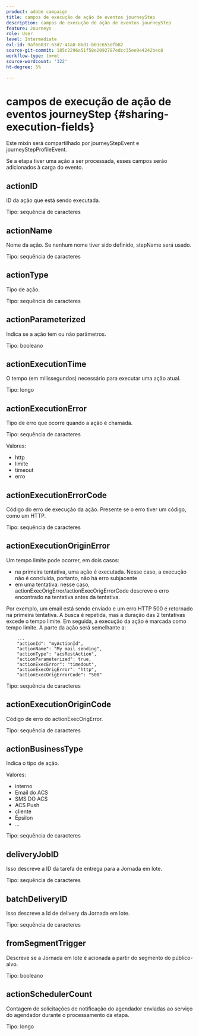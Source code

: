 ```yaml
---
product: adobe campaign
title: campos de execução de ação de eventos journeyStep
description: campos de execução de ação de eventos journeyStep
feature: Journeys
role: User
level: Intermediate
exl-id: 9af66037-63d7-41a8-86d1-b03c655dfb82
source-git-commit: 185c2296a51f58e2092787edcc35ee9e4242bec8
workflow-type: tm+mt
source-wordcount: '322'
ht-degree: 5%

---
```


# campos de execução de ação de eventos journeyStep {#sharing-execution-fields}

Este mixin será compartilhado por journeyStepEvent e journeyStepProfileEvent.

Se a etapa tiver uma ação a ser processada, esses campos serão adicionados à carga do evento.

## actionID

ID da ação que está sendo executada.

Tipo: sequência de caracteres

## actionName

Nome da ação. Se nenhum nome tiver sido definido, stepName será usado.

Tipo: sequência de caracteres

## actionType

Tipo de ação.

Tipo: sequência de caracteres

## actionParameterized

Indica se a ação tem ou não parâmetros.

Tipo: booleano

## actionExecutionTime

O tempo (em milissegundos) necessário para executar uma ação atual.

Tipo: longo

## actionExecutionError

Tipo de erro que ocorre quando a ação é chamada.

Tipo: sequência de caracteres

Valores:
* http
* limite
* timeout
* erro

## actionExecutionErrorCode

Código do erro de execução da ação. Presente se o erro tiver um código, como um HTTP.

Tipo: sequência de caracteres

## actionExecutionOriginError

Um tempo limite pode ocorrer, em dois casos:

* na primeira tentativa, uma ação é executada. Nesse caso, a execução não é concluída, portanto, não há erro subjacente
* em uma tentativa: nesse caso, actionExecOrigError/actionExecOrigErrorCode descreve o erro encontrado na tentativa antes da tentativa.

Por exemplo, um email está sendo enviado e um erro HTTP 500 é retornado na primeira tentativa. A busca é repetida, mas a duração das 2 tentativas excede o tempo limite. Em seguida, a execução da ação é marcada como tempo limite. A parte da ação será semelhante a:

```
    ...
    "actionId": "myActionId",
    "actionName": "My mail sending",
    "actionType": "acsRestAction",
    "actionParameterized": true,
    "actionExecError": "timedout",
    "actionExecOrigError": "http",
    "actionExecOrigErrorCode": "500"
```

Tipo: sequência de caracteres

## actionExecutionOriginCode

Código de erro do actionExecOrigError.

Tipo: sequência de caracteres

## actionBusinessType

Indica o tipo de ação.

Valores:

* interno
* Email do ACS
* SMS DO ACS
* ACS Push
* cliente
* Épsilon
* ...

Tipo: sequência de caracteres

## deliveryJobID

Isso descreve a ID da tarefa de entrega para a Jornada em lote.

Tipo: sequência de caracteres

## batchDeliveryID

Isso descreve a Id de delivery da Jornada em lote.

Tipo: sequência de caracteres

## fromSegmentTrigger

Descreve se a Jornada em lote é acionada a partir do segmento do público-alvo.

Tipo: booleano

## actionSchedulerCount

Contagem de solicitações de notificação do agendador enviadas ao serviço do agendador durante o processamento da etapa.

Tipo: longo
